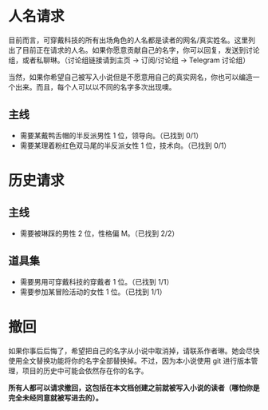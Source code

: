 # 人名请求
目前而言，可穿戴科技的所有出场角色的人名都是读者的网名/真实姓名。这里列出了目前正在请求的人名。如果你愿意贡献自己的名字，你可以回复，发送到讨论组，或者私聊琳。（讨论组链接请到主页 -> 订阅/讨论组 -> Telegram 讨论组）

当然，如果你希望自己被写入小说但是不愿意用自己的真实网名，你也可以编造一个出来。而且，每个人可以以不同的名字多次出现噢。

## 主线
- 需要某戴鸭舌帽的半反派男性 1 位，领导向。（已找到 0/1）
- 需要某理着粉红色双马尾的半反派女性 1 位，技术向。（已找到 0/1）

# 历史请求
## 主线
- 需要被琳踩的男性 2 位，性格偏 M。（已找到 2/2）

## 道具集
- 需要男用可穿戴科技的穿戴者 1 位。（已找到 1/1）
- 需要参加某冒险活动的女性 1 位。（已找到 1/1）

# 撤回
如果你事后后悔了，希望把自己的名字从小说中取消掉，请联系作者琳。她会尽快使用全文替换功能将你的名字全部替换掉。不过，因为本小说使用 git 进行版本管理，项目的历史中可能会依然存在你的名字。

**所有人都可以请求撤回，这包括在本文档创建之前就被写入小说的读者（哪怕你是完全未经同意就被写进去的）。**